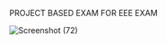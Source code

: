 PROJECT BASED EXAM FOR EEE EXAM


![Screenshot (72)](https://user-images.githubusercontent.com/105399893/171873924-645a76e4-145e-42ae-814a-fcd978ea8803.png)

